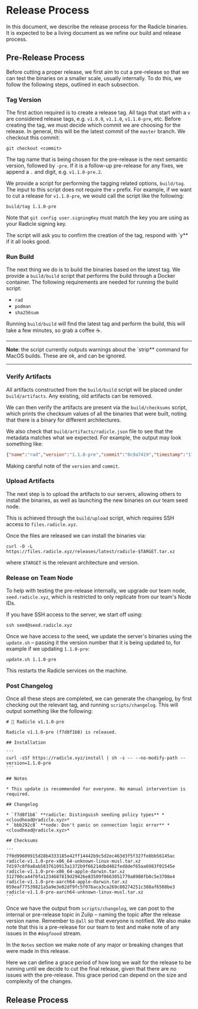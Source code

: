Release Process
===============
In this document, we describe the release process for the Radicle binaries. It
is expected to be a living document as we refine our build and release process.

Pre-Release Process
-------------------
Before cutting a proper release, we first aim to cut a pre-release so that we
can test the binaries on a smaller scale, usually internally. To do this, we
follow the following steps, outlined in each subsection.

### Tag Version
The first action required is to create a release tag. All tags that start with a
`v` are considered release tags, e.g. `v1.0.0`, `v1.1.0`, `v1.1.0-pre`, etc.
Before creating the tag, we must decide which commit we are choosing for the
release. In general, this will be the latest commit of the `master` branch. We
checkout this commit:

```
git checkout <commit>
```

The tag name that is being chosen for the pre-release is the next semantic
version, followed by `-pre`. If it is a follow-up pre-release for any fixes, we
append a `.` and digit, e.g. `v1.1.0-pre.2`.

We provide a script for performing the tagging related options, `build/tag`.
The input to this script does not require the `v` prefix. For example, if we
want to cut a release for `v1.1.0-pre`, we would call the script like the
following:

```
build/tag 1.1.0-pre
```

Note that `git config user.signingKey` must match the key you are using as your
Radicle signing key.

The script will ask you to confirm the creation of the tag, respond with `y** if
it all looks good.

### Run Build
The next thing we do is to build the binaries based on the latest tag. We
provide a `build/build` script that performs the build through a Docker
container. The following requirements are needed for running the build script:

* `rad`
* `podman`
* `sha256sum`

Running `build/build` will find the latest tag and perform the build, this will
take a few minutes, so grab a coffee ☕.

---

**Note**: the script currently outputs warnings about the `strip** command for
MacOS builds. These are ok, and can be ignored.

---

### Verify Artifacts
All artifacts constructed from the `build/build` script will be placed under
`build/artifacts`. Any existing, old artifacts can be removed.

We can then verify the artifacts are present via the `build/checksums` script,
which prints the checksum values of all the binaries that were built, noting
that there is a binary for different architectures.

We also check that `build/artifacts/radicle.json` file to see that the metadata
matches what we expected. For example, the output may look something like:

```json
{"name":"rad","version":"1.1.0-pre","commit":"0c9a7419","timestamp":"1729696767"}
```

Making careful note of the `version` and `commit`.

### Upload Artifacts
The next step is to upload the artifacts to our servers, allowing others to
install the binaries, as well as launching the new binaries on our team seed
node.

This is achieved through the `build/upload` script, which requires SSH access to
`files.radicle.xyz`.

Once the files are released we can install the binaries via:

```
curl -O -L https://files.radicle.xyz/releases/latest/radicle-$TARGET.tar.xz
```

where `$TARGET` is the relevant architecture and version.

### Release on Team Node
To help with testing the pre-release internally, we upgrade our team node,
`seed.radicle.xyz`, which is restricted to only replicate from our team's Node
IDs.

If you have SSH access to the server, we start off using:

```
ssh seed@seed.radicle.xyz
```

Once we have access to the seed, we update the server's binaries using the
`update.sh` – passing it the version number that it is being updated to, for
example if we updating `1.1.0-pre`:

```
update.sh 1.1.0-pre
```

This restarts the Radicle services on the machine.

<!-- TODO: verify the version by being able to run `rad node version` which does -->
<!-- not exist yet -->

### Post Changelog

Once all these steps are completed, we can generate the changelog, by first
checking out the relevant tag, and running `scripts/changelog`. This will output
something like the following:

~~~
# 👾 Radicle v1.1.0-pre

Radicle v1.1.0-pre (f7d8f1b8) is released.

## Installation

```
curl -sSf https://radicle.xyz/install | sh -s -- --no-modify-path --version=1.1.0-pre
```

## Notes

* This update is recommended for everyone. No manual intervention is required.

## Changelog

* `f7d8f1b8` **radicle: Distinguish seeding policy types** *<cloudhead@radicle.xyz>*
* `bbb292c8` **node: Don't panic on connection logic error** *<cloudhead@radicle.xyz>*

## Checksums

```
7f0d99609915d28b4333185e42ff14442b9c5d2ec463d3f5f327fe8bb56145ac  radicle-v1.1.0-pre-x86_64-unknown-linux-musl.tar.xz
7d197c8f0a8ab5837610913a1372b9f66214dbd402fed8def65aa6983f01545e  radicle-v1.1.0-pre-x86_64-apple-darwin.tar.xz
312700ca44f0fa1234687819d29426e83509f0663051779a8908fb0c5e3708e4  radicle-v1.1.0-pre-aarch64-apple-darwin.tar.xz
059eaf77539821a5a9e3e82df9fc5f076aca3ca269c80274251c388af6508be3  radicle-v1.1.0-pre-aarch64-unknown-linux-musl.tar.xz
```
~~~

Once we have the output from `scripts/changelog`, we can post to the internal or
pre-release topic in Zulip – naming the topic after the release version name.
Remember to `@all` so that everyone is notified. We also make note that this is
a pre-release for our team to test and make note of any issues in the
`#dogfoood` stream.

In the `Notes` section we make note of any major or breaking changes that were
made in this release.

Here we can define a grace period of how long we wait for the release to be
running until we decide to cut the final release, given that there are no issues
with the pre-release. This grace period can depend on the size and complexity of
the changes.

Release Process
---------------

<!-- TODO: once we run through the whole process, fill this in -->
<!-- TODO: build/release will create the symlink to the latest version -->
<!-- TODO: post to blog, zulip, and social media – should always pin version -->

